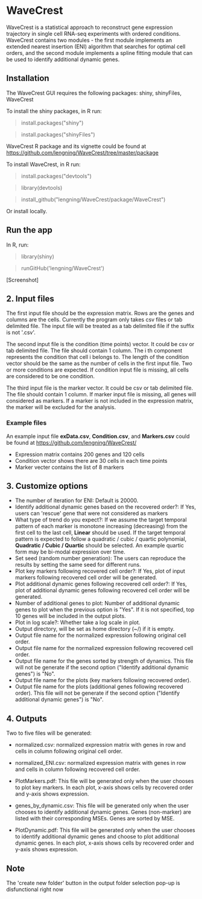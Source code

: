 # WaveCrest


WaveCrest is a statistical approach to
reconstruct gene expression trajectory in single cell RNA-seq experiments with ordered conditions.
WaveCrest contains two modules - the first module implements an extended nearest insertion (ENI) algorithm that
searches for optimal cell orders, and the second module implements a spline fitting module
that can be used to identify additional dynamic genes.

## Installation
The WaveCrest GUI requires the following packages: shiny, shinyFiles, WaveCrest

To install the shiny packages, in R run:

> install.packages("shiny")

> install.packages("shinyFiles")

WaveCrest R package and its vignette could be found at https://github.com/lengning/WaveCrest/tree/master/package

To install WaveCrest, in R run: 

> install.packages("devtools")

> library(devtools)

> install_github("lengning/WaveCrest/package/WaveCrest")

Or install locally.

## Run the app
In R, run:

> library(shiny)

> runGitHub('lengning/WaveCrest')

[Screenshot]

## 2. Input files

The first input file should be the expression matrix. 
Rows are the genes and columns are the cells.
Currently the program only takes csv files or tab delimited file.
The input file will be treated as a tab delimited file if the suffix is not '.csv'.


The second input file is the condition (time points) vector. It could be csv or tab delimited file. The file should contain
1 column. The i th component represents the condition that cell i belongs to. The length of the condition vector should be the same as the number of cells in the first input file. Two or more conditions are expected. If condition input file is missing, all cells are considered to be one condition.

The third input file is the marker vector. It could be csv or tab delimited file. The file should contain
1 column. If marker input file is missing, all genes will considered as markers. If a marker is not included in the expression matrix, the marker will be excluded for the analysis.

### Example files
An example input file **exData.csv**, **Condition.csv**, and **Markers.csv** could be found at https://github.com/lengning/WaveCrest/   
- Expression matrix contains 200 genes and 120 cells 
- Condition vector shows there are 30 cells in each time points
- Marker vecter contains the list of 8 markers

## 3. Customize options
- The number of iteration for ENI: Default is 20000. 
-	Identify additional dynamic genes based on the recovered order?: If Yes, users can 'rescue' gene that were not considered as markers
- What type of trend do you expect?: If we assume the target temporal pattern of each marker is monotone increasing (decreasing) from the first cell to the last cell, **Linear** should be used. If the target temporal pattern is expected to follow a quadratic / cubic / quartic polynomial,  **Quadratic / Cubic / Quartic** should be selected. An example quartic form may be bi-modal expression over time. 
-	Set seed (random number generation): The users can reproduce the results by setting the same seed for different runs.
- Plot key markers following recovered cell order?: If Yes, plot of input markers following recovered cell order will be generated. 
- Plot additional dynamic genes following recovered cell order?: If Yes, plot of additional dynamic genes following recovered cell order will be generated. 
-	Number of additional genes to plot: Number of additional dynamic genes to plot when the previous option is "Yes". If it is not specified, top 10 genes will be included in the output plots.
- Plot in log scale?: Whether take a log scale in plot.
- Output directory, will be set as home directory (~/) if it is empty.
- Output file name for the normalized expression following original cell order.
- Output file name for the normalized expression following recovered cell order.
-	Output file name for the genes sorted by strength of dynamics. This file will not be generate if the second option ("Identify additional dynamic genes") is "No".
-	Output file name for the plots (key markers following recovered order).
-	Output file name for the plots (additional genes following recovered order). This file will not be generate if the second option ("Identify additional dynamic genes") is "No".

## 4. Outputs
Two to five files will be generated:
-	normalized.csv: normalized expression matrix with genes in row and cells in column following original cell order.
-	normalized_ENI.csv: normalized expression matrix with genes in row and cells in column following recovered cell order.

- PlotMarkers.pdf: This file will be generated only when the user chooses to plot key markers. In each plot, x-axis shows cells by recovered order and y-axis shows expression. 

-	genes_by_dynamic.csv: This file will be generated only when the user chooses to identify additional dynamic genes. Genes (non-marker) are listed with their corresponding MSEs. Genes are sorted by MSE.

- PlotDynamic.pdf: This file will be generated only when the user chooses to identify additional dynamic genes and choose to plot additional dynamic genes. In each plot, x-axis shows cells by recovered order and y-axis shows expression. 
 
## Note
The 'create new folder' button in the output folder selection pop-up is disfunctional right now




